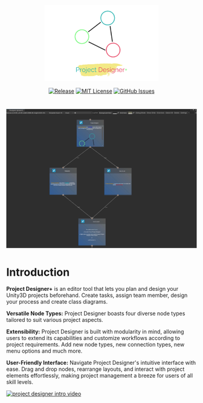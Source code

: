 <p align="center"><img width=60% src="https://github.com/furkancaglayan/Project-Designer-Plus-Plus/blob/main/images/project_designer_card.png"></p>

<div align="center">

[![Release](https://img.shields.io/github/v/release/furkancaglayan/Project-Designer-Plus-Plus)](https://choosealicense.com/licenses/mit/)
[![MIT License](https://img.shields.io/badge/License-MIT-green.svg)](https://choosealicense.com/licenses/mit/)
[![GitHub Issues](https://img.shields.io/github/issues/anfederico/clairvoyant.svg)](https://github.com/furkancaglayan/Project-Designer-Plus-Plus/issues)

</div>


<h1 align="center">
    <a href="project_designer_screen_0">
    <img src="https://github.com/furkancaglayan/Project-Designer-Plus-Plus/blob/main/images/screen_0.png">
    </a>
</h1>


<h1>Introduction</h1>

**Project Designer+** is an editor tool that lets you plan and design your Unity3D projects beforehand. Create tasks, assign team member, design your process and create class diagrams.

**Versatile Node Types:** Project Designer boasts four diverse node types tailored to suit various project aspects.

**Extensibility:** Project Designer is built with modularity in mind, allowing users to extend its capabilities and customize workflows according to project requirements. Add new node types, new connection types, new menu options and much more.

**User-Friendly Interface:** Navigate Project Designer's intuitive interface with ease. Drag and drop nodes, rearrange layouts, and interact with project elements effortlessly, making project management a breeze for users of all skill levels.

[![project designer intro video](https://i.sstatic.net/Vp2cE.png)](https://youtu.be/yz0z8tl5nVU)